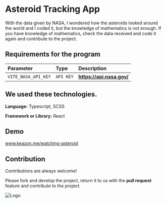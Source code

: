 # Asteroid Tracking App

With the data given by NASA, I wondered how the asteroids looked around the world and I coded it, but the knowledge of mathematics is not enough. If you have knowledge of mathematics, check the data received and code it again and contribute to the project.

## Requirements for the program

| Parameter           | Type      | Description               |
| :------------------ | :-------- | :------------------------ |
| `VITE_NASA_API_KEY` | `API KEY` | **https://api.nasa.gov/** |

## We used these technologies.

**Language:** Typescript, SCSS

**Framework or Library:** React

## Demo

www.keazon.me/watching-asteroid

## Contribution

Contributions are always welcome!

Please fork and develop the project, return it to us with the **pull request** feature and contribute to the project.

![Logo](https://i.hizliresim.com/k7ebs59.png)

